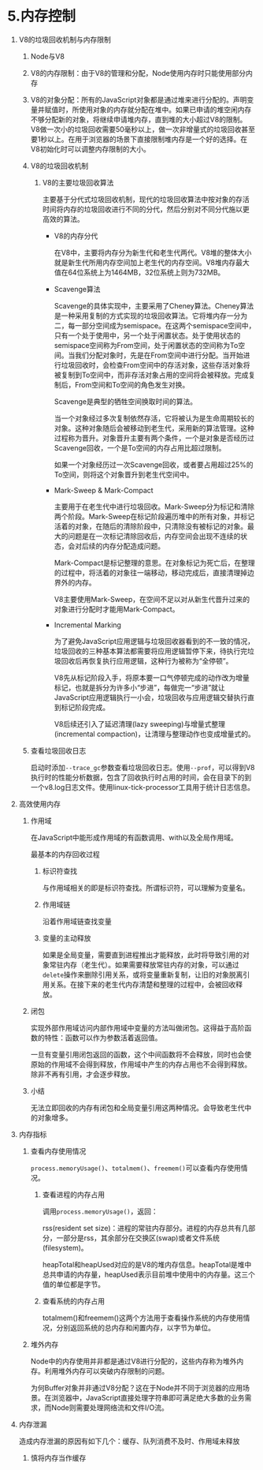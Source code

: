 # 5.内存控制

1. V8的垃圾回收机制与内存限制

   1. Node与V8

   2. V8的内存限制：由于V8的管理和分配，Node使用内存时只能使用部分内存

   3. V8的对象分配：所有的JavaScript对象都是通过堆来进行分配的。声明变量并赋值时，所使用对象的内存就分配在堆中。如果已申请的堆空闲内存不够分配新的对象，将继续申请堆内存，直到堆的大小超过V8的限制。V8做一次小的垃圾回收需要50毫秒以上，做一次非增量式的垃圾回收甚至要1秒以上。在用于浏览器的场景下直接限制堆内存是一个好的选择。在V8初始化时可以调整内存限制的大小。

   4. V8的垃圾回收机制

      1. V8的主要垃圾回收算法

         主要基于分代式垃圾回收机制，现代的垃圾回收算法中按对象的存活时间将内存的垃圾回收进行不同的分代，然后分别对不同分代施以更高效的算法。

         - V8的内存分代

           在V8中，主要将内存分为新生代和老生代两代。V8堆的整体大小就是新生代所用内存空间加上老生代的内存空间。V8堆内存最大值在64位系统上为1464MB，32位系统上则为732MB。

         - Scavenge算法

           Scavenge的具体实现中，主要采用了Cheney算法。Cheney算法是一种采用复制的方式实现的垃圾回收算法。它将堆内存一分为二，每一部分空间成为semispace。在这两个semispace空间中，只有一个处于使用中，另一个处于闲置状态。处于使用状态的semispace空间称为From空间，处于闲置状态的空间称为To空间。当我们分配对象时，先是在From空间中进行分配。当开始进行垃圾回收时，会检查From空间中的存活对象，这些存活对象将被复制到To空间中，而非存活对象占用的空间将会被释放。完成复制后，From空间和To空间的角色发生对换。

           Scavenge是典型的牺牲空间换取时间的算法。

           当一个对象经过多次复制依然存活，它将被认为是生命周期较长的对象。这种对象随后会被移动到老生代，采用新的算法管理。这种过程称为晋升。对象晋升主要有两个条件，一个是对象是否经历过Scavenge回收，一个是To空间的内存占用比超过限制。

           如果一个对象经历过一次Scavenge回收，或者要占用超过25%的To空间，则将这个对象晋升到老生代空间中。

         - Mark-Sweep & Mark-Compact

           主要用于在老生代中进行垃圾回收。Mark-Sweep分为标记和清除两个阶段。Mark-Sweep在标记阶段遍历堆中的所有对象，并标记活着的对象，在随后的清除阶段中，只清除没有被标记的对象。最大的问题是在一次标记清除回收后，内存空间会出现不连续的状态，会对后续的内存分配造成问题。

           Mark-Compact是标记整理的意思。在对象标记为死亡后，在整理的过程中，将活着的对象往一端移动，移动完成后，直接清理掉边界外的内存。

           V8主要使用Mark-Sweep，在空间不足以对从新生代晋升过来的对象进行分配时才能用Mark-Compact。

         - Incremental Marking

           为了避免JavaScript应用逻辑与垃圾回收器看到的不一致的情况，垃圾回收的三种基本算法都需要将应用逻辑暂停下来，待执行完垃圾回收后再恢复执行应用逻辑，这种行为被称为“全停顿”。

           V8先从标记阶段入手，将原本要一口气停顿完成的动作改为增量标记，也就是拆分为许多小“步进”，每做完一“步进”就让JavaScript应用逻辑执行一小会，垃圾回收与应用逻辑交替执行直到标记阶段完成。

           V8后续还引入了延迟清理(lazy sweeping)与增量式整理(incremental compaction)，让清理与整理动作也变成增量式的。

   5. 查看垃圾回收日志

      启动时添加`--trace_gc`参数查看垃圾回收日志。使用`--prof`，可以得到V8执行时的性能分析数据，包含了回收执行时占用的时间，会在目录下的到一个v8.log日志文件。使用linux-tick-processor工具用于统计日志信息。

2. 高效使用内存

   1. 作用域

      在JavaScript中能形成作用域的有函数调用、with以及全局作用域。

      最基本的内存回收过程

      1. 标识符查找

         与作用域相关的即是标识符查找。所谓标识符，可以理解为变量名。

      2. 作用域链

         沿着作用域链查找变量

      3. 变量的主动释放

         如果是全局变量，需要直到进程推出才能释放，此时将导致引用的对象常驻内存（老生代）。如果需要释放常驻内存的对象，可以通过`delete`操作来删除引用关系，或将变量重新复制，让旧的对象脱离引用关系。在接下来的老生代内存清楚和整理的过程中，会被回收释放。

   2. 闭包

      实现外部作用域访问内部作用域中变量的方法叫做闭包。这得益于高阶函数的特性：函数可以作为参数活着返回值。

      一旦有变量引用闭包返回的函数，这个中间函数将不会释放，同时也会使原始的作用域不会得到释放，作用域中产生的内存占用也不会得到释放。除非不再有引用，才会逐步释放。

   3. 小结

      无法立即回收的内存有闭包和全局变量引用这两种情况。会导致老生代中的对象增多。

3. 内存指标

   1. 查看内存使用情况

      `process.memoryUsage()`、`totalmem()`、`freemem()`可以查看内存使用情况。

      1. 查看进程的内存占用

         调用`process.memoryUsage()`，返回：

         rss(resident set size)：进程的常驻内存部分。进程的内存总共有几部分，一部分是rss，其余部分在交换区(swap)或者文件系统(filesystem)。

         heapTotal和heapUsed对应的是V8的堆内存信息。heapTotal是堆中总共申请的内存量，heapUsed表示目前堆中使用中的内存量。这三个值的单位都是字节。

      2. 查看系统的内存占用

         totalmem()和freemem()这两个方法用于查看操作系统的内存使用情况，分别返回系统的总内存和闲置内存，以字节为单位。

   2. 堆外内存

      Node中的内存使用并非都是通过V8进行分配的，这些内存称为堆外内存。利用堆外内存可以突破内存限制的问题。

      为何Buffer对象并非通过V8分配？这在于Node并不同于浏览器的应用场景。在浏览器中，JavaScript直接处理字符串即可满足绝大多数的业务需求，而Node则需要处理网络流和文件I/O流。

4. 内存泄漏

   造成内存泄漏的原因有如下几个：缓存、队列消费不及时、作用域未释放

   1. 慎将内存当作缓存

      ​

